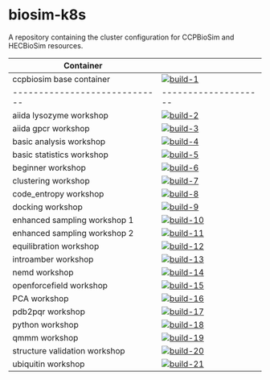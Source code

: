 # biosim-k8s
A repository containing the cluster configuration for CCPBioSim and HECBioSim resources.

| Container |                                          |
| ----------------------------- |--------------------- |
| ccpbiosim base container      | [![build-1]][link-1] |
| ----------------------------- | -------------------- |
| aiida lysozyme workshop       | [![build-2]][link-2] |
| aiida gpcr workshop           | [![build-3]][link-3] |
| basic analysis workshop       | [![build-4]][link-4] |
| basic statistics workshop     | [![build-5]][link-5] |
| beginner workshop             | [![build-6]][link-6] |
| clustering workshop           | [![build-7]][link-7] |
| code_entropy workshop         | [![build-8]][link-8] |
| docking workshop              | [![build-9]][link-9] |
| enhanced sampling workshop 1  | [![build-10]][link-10] |
| enhanced sampling workshop 2  | [![build-11]][link-11] |
| equilibration workshop        | [![build-12]][link-12] |
| introamber workshop           | [![build-13]][link-13] |
| nemd workshop                 | [![build-14]][link-14] |
| openforcefield workshop       | [![build-15]][link-15] |
| PCA workshop                  | [![build-16]][link-16] |
| pdb2pqr workshop              | [![build-17]][link-17] |
| python workshop               | [![build-18]][link-18] |
| qmmm workshop                 | [![build-19]][link-19] |
| structure validation workshop | [![build-20]][link-20] |
| ubiquitin workshop            | [![build-21]][link-21] |

[build-1]: https://github.com/jimboid/biosim-jupyterhub-base/actions/workflows/build.yml/badge.svg?branch=main
[link-1]: https://github.com/jimboid/biosim-jupyterhub-base

[build-2]: https://github.com/jimboid/biosim-aiida-lysozyme-workshop/actions/workflows/build.yml/badge.svg?branch=main
[link-2]: https://github.com/jimboid/biosim-aiida-lysozyme-workshop

[build-3]: https://github.com/jimboid/biosim-aiida-gpcr-workshop/actions/workflows/build.yml/badge.svg?branch=main
[link-3]: https://github.com/jimboid/biosim-aiida-gpcr-workshop

[build-4]: https://github.com/jimboid/biosim-basic-analysis-workshop/actions/workflows/build.yml/badge.svg?branch=main
[link-4]: https://github.com/jimboid/biosim-basic-analysis-workshop

[build-5]: https://github.com/jimboid/biosim-basic-statistics-workshop/actions/workflows/build.yml/badge.svg?branch=main
[link-5]: https://github.com/jimboid/biosim-basic-statistics-workshop

[build-6]: https://github.com/jimboid/biosim-beginners-workshop/actions/workflows/build.yml/badge.svg?branch=main
[link-6]: https://github.com/jimboid/biosim-beginners-workshop

[build-7]: https://github.com/jimboid/biosim-clustering-workshop/actions/workflows/build.yml/badge.svg?branch=main
[link-7]: https://github.com/jimboid/biosim-clustering-workshop

[build-8]: https://github.com/jimboid/biosim-codeentropy-workshop/actions/workflows/build.yml/badge.svg?branch=main
[link-8]: https://github.com/jimboid/biosim-codeentropy-workshop

[build-9]: https://github.com/jimboid/biosim-docking-workshop/actions/workflows/build.yml/badge.svg?branch=main
[link-9]: https://github.com/jimboid/biosim-docking-workshop

[build-10]: https://github.com/jimboid/biosim-enhanced-sampling-workshop/actions/workflows/build-container1.yaml/badge.svg?branch=main
[link-10]: https://github.com/jimboid/biosim-enhanced-sampling-workshop

[build-11]: https://github.com/jimboid/biosim-enhanced-sampling-workshop/actions/workflows/build-container2.yaml/badge.svg?branch=main
[link-11]: https://github.com/jimboid/biosim-enhanced-sampling-workshop

[build-12]: https://github.com/jimboid/biosim-equilibration-workshop/actions/workflows/build.yml/badge.svg?branch=main
[link-12]: https://github.com/jimboid/biosim-equilibration-workshop

[build-13]: https://github.com/jimboid/biosim-introamber-workshop/actions/workflows/build.yml/badge.svg?branch=main
[link-13]: https://github.com/jimboid/biosim-introamber-workshop

[build-14]: https://github.com/jimboid/biosim-nemd-workshop/actions/workflows/build.yml/badge.svg?branch=main
[link-14]: https://github.com/jimboid/biosim-nemd-workshop

[build-15]: https://github.com/jimboid/biosim-openff-workshop/actions/workflows/build.yml/badge.svg?branch=main
[link-15]: https://github.com/jimboid/biosim-openff-workshop

[build-16]: https://github.com/jimboid/biosim-pca-workshop/actions/workflows/build.yml/badge.svg?branch=main
[link-16]: https://github.com/jimboid/biosim-pca-workshop

[build-17]: https://github.com/jimboid/biosim-pdb2pqr-workshop/actions/workflows/build.yml/badge.svg?branch=main
[link-17]: https://github.com/jimboid/biosim-pdb2pqr-workshop

[build-18]: https://github.com/jimboid/biosim-python-workshop/actions/workflows/build.yml/badge.svg?branch=main
[link-18]: https://github.com/jimboid/biosim-python-workshop

[build-19]: https://github.com/jimboid/biosim-qmmm-workshop/actions/workflows/build.yml/badge.svg?branch=main
[link-19]: https://github.com/jimboid/biosim-qmmm-workshop

[build-20]: https://github.com/jimboid/biosim-structure-validation-workshop/actions/workflows/build.yml/badge.svg?branch=main
[link-20]: https://github.com/jimboid/biosim-structure-validation-workshop

[build-21]: https://github.com/jimboid/biosim-ubiquitin-analysis-workshop/actions/workflows/build.yml/badge.svg?branch=main
[link-21]: https://github.com/jimboid/biosim-ubiquitin-analysis-workshop
